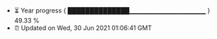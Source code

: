 - ⏳ Year progress { ██████████████▁▁▁▁▁▁▁▁▁▁▁▁▁▁▁▁ } 49.33 %
- ⏰ Updated on Wed, 30 Jun 2021 01:06:41 GMT

